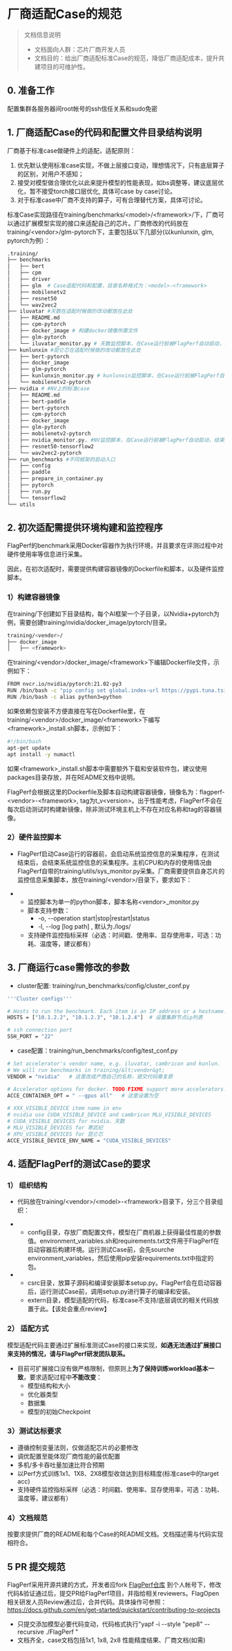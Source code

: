 # 厂商适配Case的规范

> 文档信息说明
> - 文档面向人群：芯片厂商开发人员
> - 文档目的：给出厂商适配标准Case的规范，降低厂商适配成本，提升共建项目的可维护性。

## 0. 准备工作
  配置集群各服务器间root帐号的ssh信任关系和sudo免密
## 1. 厂商适配Case的代码和配置文件目录结构说明

厂商基于标准case做硬件上的适配，适配原则：
1. 优先默认使用标准case实现，不做上层接口变动，理想情况下，只有底层算子的区别，对用户不感知；
2. 接受对模型做合理优化以此来提升模型的性能表现，如bs调整等，建议底层优化，暂不接受torch接口层优化, 具体可case by case讨论。
3. 对于标准case中厂商不支持的算子，可有合理替代方案，具体可讨论。

标准Case实现路径在training/benchmarks/&lt;model&gt;/&lt;framework&gt;/下，厂商可以通过扩展模型实现的接口来适配自己的芯片。厂商修改的代码放在training/\<vendor\>/glm-pytorch下，主要包括以下几部分(以kunlunxin, glm, pytorch为例）：

```Bash
.training/
├── benchmarks
│   ├── bert
│   ├── cpm
│   ├── driver
│   ├── glm  # Case适配代码和配置，目录名称格式为：<model>-<framework>
│   ├── mobilenetv2
│   ├── resnet50
│   └── wav2vec2
├── iluvatar #天数在适配时候做的改动都放在此处
│   ├── README.md
│   ├── cpm-pytorch
│   ├── docker_image # 构建docker镜像所需文件
│   ├── glm-pytorch
│   └── iluvatar_monitor.py # 天数监控脚本，在Case运行前被FlagPerf自动启动，结束后自动停止。监控脚本输出在指定的日志目录。
├── kunlunxin #昆仑芯在适配时候做的改动都放在此处
│   ├── bert-pytorch
│   ├── docker_image
│   ├── glm-pytorch
│   ├── kunlunxin_monitor.py # kunlunxin监控脚本，在Case运行前被FlagPerf自动启动，结束后自动停止。监控脚本输出在指定的日志目录。
│   └── mobilenetv2-pytorch
├── nvidia # #NV上的标准case
│   ├── README.md
│   ├── bert-paddle
│   ├── bert-pytorch
│   ├── cpm-pytorch
│   ├── docker_image
│   ├── glm-pytorch
│   ├── mobilenetv2-pytorch
│   ├── nvidia_monitor.py. #NV监控脚本，在Case运行前被FlagPerf自动启动，结束后自动停止。监控脚本输出在指定的日志目录。
│   ├── resnet50-tensorflow2
│   └── wav2vec2-pytorch
├── run_benchmarks #不同框架的启动入口
│   ├── config
│   ├── paddle
│   ├── prepare_in_container.py
│   ├── pytorch
│   ├── run.py
│   └── tensorflow2
└── utils
```

## 2. 初次适配需提供环境构建和监控程序

FlagPerf的benchmark采用Docker容器作为执行环境，并且要求在评测过程中对硬件使用率等信息进行采集。

因此，在初次适配时，需要提供构建容器镜像的Dockerfile和脚本，以及硬件监控脚本。

### 1）构建容器镜像

在training/下创建如下目录结构，每个AI框架一个子目录，以Nvidia+pytorch为例，需要创建training/nvidia/docker_image/pytorch/目录。

```Bash
training/<vendor>/
├── docker_image
│   ├── <framework>
```

在training/&lt;vendor&gt;/docker_image/&lt;framework&gt;下编辑Dockerfile文件，示例如下：

```Bash
FROM nvcr.io/nvidia/pytorch:21.02-py3
RUN /bin/bash -c "pip config set global.index-url https://pypi.tuna.tsinghua.edu.cn/simple"
RUN /bin/bash -c alias python3=python
```

如果依赖包安装不方便直接在写在Dockerfile里，在training/&lt;vendor&gt;/docker_image/&lt;framework&gt;下编写&lt;framework&gt;_install.sh脚本，示例如下：

```Bash
#!/bin/bash
apt-get update
apt install -y numactl
```

如果&lt;framework&gt;_install.sh脚本中需要额外下载和安装软件包，建议使用packages目录存放，并在README文档中说明。

FlagPerf会根据这里的Dockerfile及脚本自动构建容器镜像，镜像名为：flagperf-&lt;vendor&gt;-&lt;framework&gt;, tag为t_v&lt;version&gt;。出于性能考虑，FlagPerf不会在每次启动测试时构建新镜像，除非测试环境主机上不存在对应名称和tag的容器镜像。

### 2）硬件监控脚本

- FlagPerf启动Case运行的容器前，会启动系统监控信息的采集程序，在测试结束后，会结束系统监控信息的采集程序。主机CPU和内存的使用情况由FlagPerf自带的training/utils/sys_monitor.py采集。厂商需要提供自身芯片的监控信息采集脚本，放在training/&lt;vendor&gt;/目录下，要求如下：

- - 监控脚本为单一的python脚本，脚本名称&lt;vendor&gt;_monitor.py
  - 脚本支持参数：
    -  -o, --operation start|stop|restart|status
    -  -l, --log [log path] , 默认为./logs/ 
  - 支持硬件监控指标采样（必选：时间戳、使用率、显存使用率，可选：功耗、温度等，建议都有）

## 3. 厂商运行case需修改的参数

- cluster配置: training/run_benchmarks/config/cluster_conf.py

```Bash
'''Cluster configs'''

# Hosts to run the benchmark. Each item is an IP address or a hostname.
HOSTS = ["10.1.2.2", "10.1.2.3", "10.1.2.4"]  # 设置集群节点ip列表

# ssh connection port
SSH_PORT = "22" 
```

- case配置：training/run_benchmarks/config/test_conf.py

```Bash
# Set accelerator's vendor name, e.g. iluvatar, cambricon and kunlun.
# We will run benchmarks in training/&lt;vendor&gt;
VENDOR = "nvidia"   # 这里改成产商自己的名称，提交代码需复原

# Accelerator options for docker. TODO FIXME support more accelerators.
ACCE_CONTAINER_OPT = " --gpus all"   # 这里设置为空
  
# XXX_VISIBLE_DEVICE item name in env
# nvidia use CUDA_VISIBLE_DEVICE and cambricon MLU_VISIBLE_DEVICES
# CUDA_VISIBLE_DEVICES for nvidia，天数
# MLU_VISIBLE_DEVICES for 寒武纪
# XPU_VISIBLE_DEVICES for 昆仑芯
ACCE_VISIBLE_DEVICE_ENV_NAME = "CUDA_VISIBLE_DEVICES"
```

## 4. 适配FlagPerf的测试Case的要求

### 1） 组织结构

- 代码放在training/&lt;vendor&gt;/&lt;model&gt;-&lt;framework&gt;目录下，分三个目录组织：

- - config目录，存放厂商配置文件，模型在厂商机器上获得最佳性能的参数值。environment_variables.sh和requirements.txt文件用于FlagPerf在启动容器后构建环境。运行测试Case前，会先sourche environment_variables，然后使用pip安装requirements.txt中指定的包。
- - csrc目录，放算子源码和编译安装脚本setup.py。FlagPerf会在启动容器后，运行测试Case前，调用setup.py进行算子的编译和安装。
  - extern目录，模型适配的代码，标准case不支持/底层调优的相关代码放置于此。【该处会重点review】

### 2） 适配方式

模型适配代码主要通过扩展标准测试Case的接口来实现，**如遇无法通过扩展接口来支持的情况，请与FlagPerf研发团队联系。**

- 目前可扩展接口没有做严格限制，但原则上**为了保持训练workload基本一致**，要求适配过程中**不能改变**：
    - 模型结构和大小
    - 优化器类型
    - 数据集
    - 模型的初始Checkpoint

### 3）测试达标要求
- 遵循控制变量法则，仅做适配芯片的必要修改
- 调优配置至能体现厂商性能的最优配置
- 多机/多卡吞吐量加速比符合预期
- 以Perf方式训练1x1、1X8、2X8模型收敛达到目标精度(标准case中的target acc)
- 支持硬件监控指标采样（必选：时间戳、使用率、显存使用率，可选：功耗、温度等，建议都有）

### 4）文档规范

按要求提供厂商的README和每个Case的README文档。文档描述需与代码实现相符合。


## 5 PR 提交规范
FlagPerf采用开源共建的方式，开发者应fork [FlagPerf仓库](https://github.com/FlagOpen/FlagPerf/tree/main) 到个人帐号下，修改代码&验证通过后，提交PR给FlagPerf项目，并指给相关reviewers。FlagOpen相关研发人员Review通过后，合并代码。具体操作可参照：https://docs.github.com/en/get-started/quickstart/contributing-to-projects

  - 只提交添加模型必要代码变动，代码格式执行"yapf -i --style "pep8" --recursive ./FlagPerf "
  - 文档齐全，case文档包括1x1, 1x8, 2x8 性能精度结果、厂商文档(如需)

